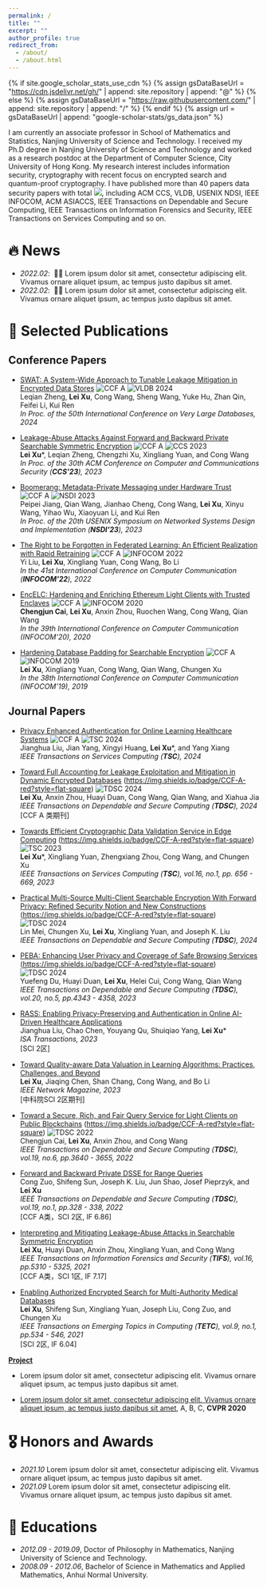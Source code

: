 ```yaml
---
permalink: /
title: ""
excerpt: ""
author_profile: true
redirect_from: 
  - /about/
  - /about.html
---
```


{% if site.google_scholar_stats_use_cdn %}
{% assign gsDataBaseUrl = "https://cdn.jsdelivr.net/gh/" | append: site.repository | append: "@" %}
{% else %}
{% assign gsDataBaseUrl = "https://raw.githubusercontent.com/" | append: site.repository | append: "/" %}
{% endif %}
{% assign url = gsDataBaseUrl | append: "google-scholar-stats/gs_data.json" %}

<span class='anchor' id='about-me'></span>

I am currently an associate professor in School of Mathematics and Statistics, Nanjing University of Science and Technology. I received my Ph.D degree in Nanjing University of Science and Technology and worked as a research postdoc at the Department of Computer Science, City University of Hong Kong. My research interest includes information security, cryptography with recent focus on encrypted search and quantum-proof cryptography. I have published more than 40 papers data security papers with total <a href='https://scholar.google.com/citations?user=HY5jH_MAAAAJ&hl=en'><img src="https://img.shields.io/endpoint?url=https://cdn.jsdelivr.net/gh/leixu-crypto/leixu-crypto.github.io/google-scholar-stats/gs_data.json&logo=Google%20Scholar&labelColor=f6f6f6&color=9cf&style=flat&label=citations"></a>, including ACM CCS, VLDB, USENIX NDSI, IEEE INFOCOM, ACM ASIACCS, IEEE Transactions on Dependable and Secure Computing, IEEE Transactions on Information Forensics and Security, IEEE Transactions on Services Computing and so on.


# 🔥 News
- *2022.02*: &nbsp;🎉🎉 Lorem ipsum dolor sit amet, consectetur adipiscing elit. Vivamus ornare aliquet ipsum, ac tempus justo dapibus sit amet. 
- *2022.02*: &nbsp;🎉🎉 Lorem ipsum dolor sit amet, consectetur adipiscing elit. Vivamus ornare aliquet ipsum, ac tempus justo dapibus sit amet. 

# 📝 Selected Publications 

## Conference Papers  

- [SWAT: A System-Wide Approach to Tunable Leakage Mitigation in Encrypted Data Stores](https://dl.acm.org/doi/10.14778/3675034.3675038) ![CCF A](https://img.shields.io/badge/CCF-A-red?style=flat-square) ![VLDB 2024](https://img.shields.io/badge/VLDB-2024-blue?style=flat-square)  
  Leqian Zheng, **Lei Xu**, Cong Wang, Sheng Wang, Yuke Hu, Zhan Qin, Feifei Li, Kui Ren  
  *In Proc. of the 50th International Conference on Very Large Databases, 2024*  

- [Leakage-Abuse Attacks Against Forward and Backward Private Searchable Symmetric Encryption](https://dl.acm.org/doi/10.1145/3576915.3623085) ![CCF A](https://img.shields.io/badge/CCF-A-red?style=flat-square) ![CCS 2023](https://img.shields.io/badge/CCS-2023-blue?style=flat-square)   
  **Lei Xu**\*, Leqian Zheng, Chengzhi Xu, Xingliang Yuan, and Cong Wang  
  *In Proc. of the 30th ACM Conference on Computer and Communications Security (**CCS'23**), 2023*  

- [Boomerang: Metadata-Private Messaging under Hardware Trust](https://www.usenix.org/conference/nsdi23/presentation/jiang) ![CCF A](https://img.shields.io/badge/CCF-A-red?style=flat-square) ![NSDI 2023](https://img.shields.io/badge/NSDI-2023-blue?style=flat-square)   
  Peipei Jiang, Qian Wang, Jianhao Cheng, Cong Wang, **Lei Xu**, Xinyu Wang, Yihao Wu, Xiaoyuan Li, and Kui Ren  
  *In Proc. of the 20th USENIX Symposium on Networked Systems Design and Implementation (**NSDI'23**), 2023*  

- [The Right to be Forgotten in Federated Learning: An Efficient Realization with Rapid Retraining](https://ieeexplore.ieee.org/document/9796721) ![CCF A](https://img.shields.io/badge/CCF-A-red?style=flat-square) ![INFOCOM 2022](https://img.shields.io/badge/INFOCOM-2022-blue?style=flat-square)    
  Yi Liu, **Lei Xu**, Xingliang Yuan, Cong Wang, Bo Li  
  *In the 41st International Conference on Computer Communication (**INFOCOM'22**), 2022*  

- [EncELC: Hardening and Enriching Ethereum Light Clients with Trusted Enclaves](https://ieeexplore.ieee.org/document/9155385) ![CCF A](https://img.shields.io/badge/CCF-A-red?style=flat-square) ![INFOCOM 2020](https://img.shields.io/badge/INFOCOM-2020-blue?style=flat-square)   
  **Chengjun Cai**, **Lei Xu**, Anxin Zhou, Ruochen Wang, Cong Wang, Qian Wang  
  *In the 39th International Conference on Computer Communication (INFOCOM’20), 2020*  

- [Hardening Database Padding for Searchable Encryption](https://ieeexplore.ieee.org/document/8737588) ![CCF A](https://img.shields.io/badge/CCF-A-red?style=flat-square) ![INFOCOM 2019](https://img.shields.io/badge/INFOCOM-2019-blue?style=flat-square)   
  **Lei Xu**, Xingliang Yuan, Cong Wang, Qian Wang, Chungen Xu  
  *In the 38th International Conference on Computer Communication (INFOCOM’19), 2019*  

## Journal Papers

- [Privacy Enhanced Authentication for Online Learning Healthcare Systems](#) ![CCF A](https://img.shields.io/badge/CCF-A-red?style=flat-square) ![TSC 2024](https://img.shields.io/badge/TSC-2024-blue?style=flat-square)   
  Jianghua Liu, Jian Yang, Xingyi Huang, **Lei Xu**\*, and Yang Xiang  
  *IEEE Transactions on Services Computing (**TSC**), 2024*  

- [Toward Full Accounting for Leakage Exploitation and Mitigation in Dynamic Encrypted Databases](#) (https://img.shields.io/badge/CCF-A-red?style=flat-square) ![TDSC 2024](https://img.shields.io/badge/TDSC-2024-blue?style=flat-square)   
  **Lei Xu**, Anxin Zhou, Huayi Duan, Cong Wang, Qian Wang, and Xiahua Jia  
  *IEEE Transactions on Dependable and Secure Computing (**TDSC**), 2024*  
  [CCF A 类期刊]


- [Towards Efficient Cryptographic Data Validation Service in Edge Computing](#) (https://img.shields.io/badge/CCF-A-red?style=flat-square) ![TSC 2023](https://img.shields.io/badge/TSC-2023-blue?style=flat-square)   
  **Lei Xu**\*, Xingliang Yuan, Zhengxiang Zhou, Cong Wang, and Chungen Xu  
  *IEEE Transactions on Services Computing (**TSC**), vol.16, no.1, pp. 656 - 669, 2023*  

- [Practical Multi-Source Multi-Client Searchable Encryption With Forward Privacy: Refined Security Notion and New Constructions](#) (https://img.shields.io/badge/CCF-A-red?style=flat-square) ![TDSC 2024](https://img.shields.io/badge/TDSC-2024-blue?style=flat-square)   
  Lin Mei, Chungen Xu, **Lei Xu**, Xingliang Yuan, and Joseph K. Liu  
  *IEEE Transactions on Dependable and Secure Computing (**TDSC**), 2024*  

- [PEBA: Enhancing User Privacy and Coverage of Safe Browsing Services](#) (https://img.shields.io/badge/CCF-A-red?style=flat-square) ![TDSC 2024](https://img.shields.io/badge/TDSC-2024-blue?style=flat-square)    
  Yuefeng Du, Huayi Duan, **Lei Xu**, Helei Cui, Cong Wang, Qian Wang  
  *IEEE Transactions on Dependable and Secure Computing (**TDSC**), vol.20, no.5, pp.4343 - 4358, 2023*  

- [RASS: Enabling Privacy-Preserving and Authentication in Online AI-Driven Healthcare Applications](#)  
  Jianghua Liu, Chao Chen, Youyang Qu, Shuiqiao Yang, **Lei Xu**\*  
  *ISA Transactions, 2023*  
  [SCI 2区]

- [Toward Quality-aware Data Valuation in Learning Algorithms: Practices, Challenges, and Beyond](#)  
  **Lei Xu**, Jiaqing Chen, Shan Chang, Cong Wang, and Bo Li  
  *IEEE Network Magazine, 2023*  
  [中科院SCI 2区期刊]

- [Toward a Secure, Rich, and Fair Query Service for Light Clients on Public Blockchains](#)  (https://img.shields.io/badge/CCF-A-red?style=flat-square) ![TDSC 2022](https://img.shields.io/badge/TDSC-2022-blue?style=flat-square)    
  Chengjun Cai, **Lei Xu**, Anxin Zhou, and Cong Wang  
  *IEEE Transactions on Dependable and Secure Computing (**TDSC**), vol.19, no.6, pp.3640 - 3655, 2022*  

- [Forward and Backward Private DSSE for Range Queries](#)  
  Cong Zuo, Shifeng Sun, Joseph K. Liu, Jun Shao, Josef Pieprzyk, and **Lei Xu**  
  *IEEE Transactions on Dependable and Secure Computing (**TDSC**), vol.19, no.1, pp.328 - 338, 2022*  
  [CCF A类，SCI 2区, IF 6.86]

- [Interpreting and Mitigating Leakage-Abuse Attacks in Searchable Symmetric Encryption](#)  
  **Lei Xu**, Huayi Duan, Anxin Zhou, Xingliang Yuan, and Cong Wang  
  *IEEE Transactions on Information Forensics and Security (**TIFS**), vol.16, pp.5310 - 5325, 2021*  
  [CCF A类，SCI 1区, IF 7.17]

- [Enabling Authorized Encrypted Search for Multi-Authority Medical Databases](#)  
  **Lei Xu**, Shifeng Sun, Xingliang Yuan, Joseph Liu, Cong Zuo, and Chungen Xu  
  *IEEE Transactions on Emerging Topics in Computing (**TETC**), vol.9, no.1, pp.534 - 546, 2021*  
  [SCI 2区, IF 6.04]

[**Project**](https://scholar.google.com/citations?view_op=view_citation&hl=zh-CN&user=DhtAFkwAAAAJ&citation_for_view=DhtAFkwAAAAJ:ALROH1vI_8AC) <strong><span class='show_paper_citations' data='DhtAFkwAAAAJ:ALROH1vI_8AC'></span></strong>
- Lorem ipsum dolor sit amet, consectetur adipiscing elit. Vivamus ornare aliquet ipsum, ac tempus justo dapibus sit amet. 
</div>
</div>

- [Lorem ipsum dolor sit amet, consectetur adipiscing elit. Vivamus ornare aliquet ipsum, ac tempus justo dapibus sit amet](https://github.com), A, B, C, **CVPR 2020**

# 🎖 Honors and Awards
- *2021.10* Lorem ipsum dolor sit amet, consectetur adipiscing elit. Vivamus ornare aliquet ipsum, ac tempus justo dapibus sit amet. 
- *2021.09* Lorem ipsum dolor sit amet, consectetur adipiscing elit. Vivamus ornare aliquet ipsum, ac tempus justo dapibus sit amet. 

# 📖 Educations
- *2012.09 - 2019.09*, Doctor of Philosophy in Mathematics, Nanjing University of Science and Technology. 
- *2008.09 - 2012.06*, Bachelor of Science in Mathematics and Applied Mathematics, Anhui Normal University. 

<!-- # 💬 Invited Talks
- *2021.06*, Lorem ipsum dolor sit amet, consectetur adipiscing elit. Vivamus ornare aliquet ipsum, ac tempus justo dapibus sit amet. 
- *2021.03*, Lorem ipsum dolor sit amet, consectetur adipiscing elit. Vivamus ornare aliquet ipsum, ac tempus justo dapibus sit amet.  \| [\[video\]](https://github.com/)

# 💻 Internships
- *2019.05 - 2020.02*, [Lorem](https://github.com/), China. -->